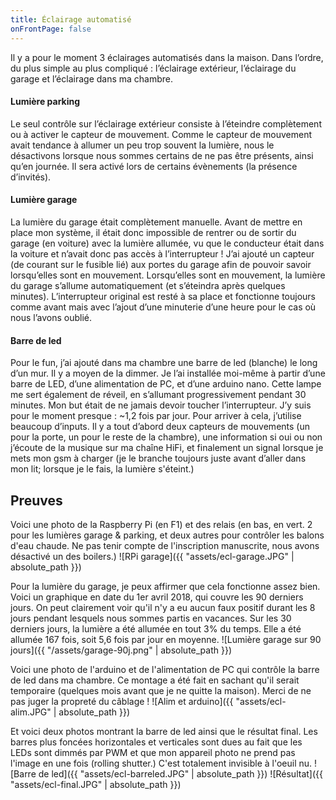 ```yaml
---
title: Éclairage automatisé
onFrontPage: false
---
```


Il y a pour le moment 3 éclairages automatisés dans la maison. Dans l’ordre, du plus simple au plus compliqué : l’éclairage extérieur, l’éclairage du garage et l’éclairage dans ma chambre.

#### Lumière parking
Le seul contrôle sur l’éclairage extérieur consiste à l’éteindre complètement ou à activer le capteur de mouvement. Comme le capteur de mouvement avait tendance à allumer un peu trop souvent la lumière, nous le désactivons lorsque nous sommes certains de ne pas être présents, ainsi qu’en journée. Il sera activé lors de certains évènements (la présence d’invités).

#### Lumière garage
La lumière du garage était complètement manuelle. Avant de mettre en place mon système, il était donc impossible de rentrer ou de sortir du garage (en voiture) avec la lumière allumée, vu que le conducteur était dans la voiture et n’avait donc pas accès à l’interrupteur !
J’ai ajouté un capteur (de courant sur le fusible lié) aux portes du garage afin de pouvoir savoir lorsqu’elles sont en mouvement. Lorsqu’elles sont en mouvement, la lumière du garage s’allume automatiquement (et s’éteindra après quelques minutes). L’interrupteur original est resté à sa place et fonctionne toujours comme avant mais avec l’ajout d’une minuterie d’une heure pour le cas où nous l’avons oublié.

#### Barre de led
Pour le fun, j’ai ajouté dans ma chambre une barre de led (blanche) le long d’un mur. Il y a moyen de la dimmer. Je l’ai installée moi-même à partir d’une barre de LED, d’une alimentation de PC, et d’une arduino nano. Cette lampe me sert également de réveil, en s’allumant progressivement pendant 30 minutes. Mon but était de ne jamais devoir toucher l’interrupteur. J’y suis pour le moment presque : ~1,2 fois par jour.
Pour arriver à cela, j’utilise beaucoup d’inputs. Il y a tout d’abord deux capteurs de mouvements (un pour la porte, un pour le reste de la chambre), une information si oui ou non j’écoute de la musique sur ma chaîne HiFi, et finalement un signal lorsque je mets mon gsm à charger (je le branche toujours juste avant d’aller dans mon lit; lorsque je le fais, la lumière s'éteint.)

<!--more-->
## Preuves
Voici une photo de la Raspberry Pi (en F1) et des relais (en bas, en vert. 2 pour les lumières garage & parking, et deux autres pour contrôler les balons d'eau chaude. Ne pas tenir compte de l'inscription manuscrite, nous avons désactivé un des boilers.)
![RPi garage]({{ "assets/ecl-garage.JPG" | absolute_path }})

Pour la lumière du garage, je peux affirmer que cela fonctionne assez bien. Voici un graphique en date du 1er avril 2018, qui couvre les 90 derniers jours. On peut clairement voir qu'il n'y a eu aucun faux positif durant les 8 jours pendant lesquels nous sommes partis en vacances. Sur les 30 derniers jours, la lumière a été allumée en tout 3% du temps. Elle a été allumée 167 fois, soit 5,6 fois par jour en moyenne.
![Lumière garage sur 90 jours]({{ "/assets/garage-90j.png" | absolute_path }})

Voici une photo de l'arduino et de l'alimentation de PC qui contrôle la barre de led dans ma chambre. Ce montage a été fait en sachant qu'il serait temporaire (quelques mois avant que je ne quitte la maison). Merci de ne pas juger la propreté du câblage !
![Alim et arduino]({{ "assets/ecl-alim.JPG" | absolute_path }})

Et voici deux photos montrant la barre de led ainsi que le résultat final. Les barres plus foncées horizontales et verticales sont dues au fait que les LEDs sont dimmés par PWM et que mon appareil photo ne prend pas l'image en une fois (rolling shutter.) C'est totalement invisible à l'oeuil nu.
![Barre de led]({{ "assets/ecl-barreled.JPG" | absolute_path }})
![Résultat]({{ "assets/ecl-final.JPG" | absolute_path }})
